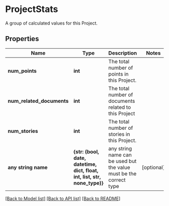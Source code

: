 # ProjectStats

A group of calculated values for this Project.
## Properties
Name | Type | Description | Notes
------------ | ------------- | ------------- | -------------
**num_points** | **int** | The total number of points in this Project. | 
**num_related_documents** | **int** | The total number of documents related to this Project | 
**num_stories** | **int** | The total number of stories in this Project. | 
**any string name** | **{str: (bool, date, datetime, dict, float, int, list, str, none_type)}** | any string name can be used but the value must be the correct type | [optional]

[[Back to Model list]](../README.md#documentation-for-models) [[Back to API list]](../README.md#documentation-for-api-endpoints) [[Back to README]](../README.md)



